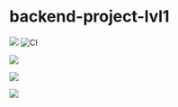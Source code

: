 # backend-project-lvl1
<a href="https://codeclimate.com/github/codeclimate/codeclimate/maintainability"><img src="https://api.codeclimate.com/v1/badges/a99a88d28ad37a79dbf6/maintainability" /></a> ![CI](https://github.com/romanbeli/backend-project-lvl1/workflows/CI/badge.svg)

<a href="https://asciinema.org/a/Qbe00ONSDFWFiTrg2nxSw7q8H" target="_blank"><img src="https://asciinema.org/a/Qbe00ONSDFWFiTrg2nxSw7q8H.svg" /></a>

<a href="https://asciinema.org/a/L5OA3AWDSOjvtxBgJWpB8QYO8" target="_blank"><img src="https://asciinema.org/a/L5OA3AWDSOjvtxBgJWpB8QYO8.svg" /></a>

<a href="https://asciinema.org/a/NeyvLO7aOrkecvjYuBFHrJbYT" target="_blank"><img src="https://asciinema.org/a/NeyvLO7aOrkecvjYuBFHrJbYT.svg" /></a>

